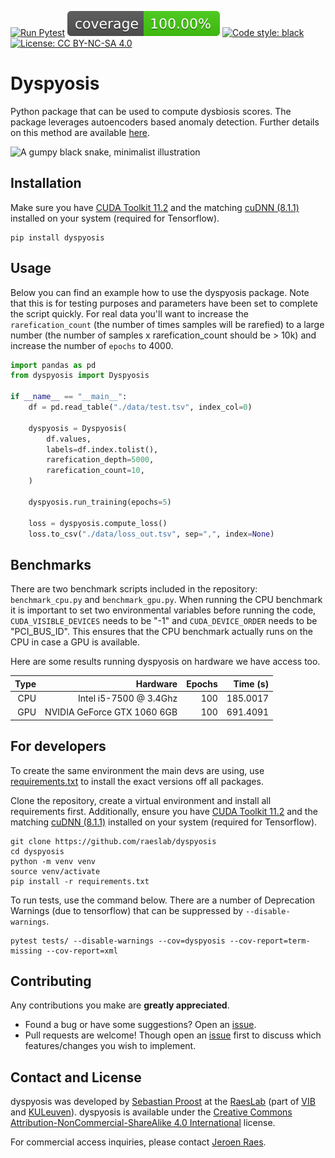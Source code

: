 [![Run Pytest](https://github.com/raeslab/dyspyosis/actions/workflows/autopytest.yml/badge.svg)](https://github.com/raeslab/dyspyosis/actions/workflows/autopytest.yml) [![Coverage](https://raw.githubusercontent.com/raeslab/dyspyosis/main/docs/coverage-badge.svg)](https://raw.githubusercontent.com/raeslab/dyspyosis/main/docs/coverage-badge.svg) [![Code style: black](https://img.shields.io/badge/code%20style-black-000000.svg)](https://github.com/psf/black) [![License: CC BY-NC-SA 4.0](https://img.shields.io/badge/License-CC%20BY--NC--SA%204.0-lightgrey.svg)](https://creativecommons.org/licenses/by-nc-sa/4.0/)

# Dyspyosis

Python package that can be used to compute dysbiosis scores. The package leverages autoencoders based
anomaly detection. Further details on this method are available [here](./docs/method.md).

![A gumpy black snake, minimalist illustration](./docs/img/dyspyosis_logo_small.jpg)

## Installation

Make sure you have [CUDA Toolkit 11.2] and the matching [cuDNN (8.1.1)] installed on your system (required for Tensorflow).

```commandline
pip install dyspyosis
```

## Usage

Below you can find an example how to use the dyspyosis package. Note that this is for testing purposes and parameters 
have been set to complete the script quickly. For real data you'll want to increase the ```rarefication_count``` (the 
number of times samples will be rarefied) to a large number (the number of samples x rarefication_count should be > 10k) 
and increase the number of ```epochs``` to 4000.

```python
import pandas as pd
from dyspyosis import Dyspyosis

if __name__ == "__main__":
    df = pd.read_table("./data/test.tsv", index_col=0)

    dyspyosis = Dyspyosis(
        df.values,
        labels=df.index.tolist(),
        rarefication_depth=5000,
        rarefication_count=10,
    )

    dyspyosis.run_training(epochs=5)

    loss = dyspyosis.compute_loss()
    loss.to_csv("./data/loss_out.tsv", sep=",", index=None)
```

## Benchmarks

There are two benchmark scripts included in the repository: ```benchmark_cpu.py``` and ```benchmark_gpu.py```. When
running the CPU benchmark it is important to set two environmental variables before running the code, ```CUDA_VISIBLE_DEVICES``` needs to be "-1"
and ```CUDA_DEVICE_ORDER``` needs to be "PCI_BUS_ID". This ensures that the CPU benchmark actually runs on the CPU in case a GPU is available.

Here are some results running dyspyosis on hardware we have access too.

| Type |                    Hardware | Epochs | Time (s) |
|-----:|----------------------------:|-------:|---------:|
|  CPU |      Intel i5-7500 @ 3.4Ghz |    100 | 185.0017 |
|  GPU | NVIDIA GeForce GTX 1060 6GB |    100 | 691.4091 |

## For developers

To create the same environment the main devs are using, use [requirements.txt](./docs/dev/requirements.txt) to install
the exact versions off all packages.

Clone the repository, create a virtual environment and install all requirements first. Additionally, ensure you have
[CUDA Toolkit 11.2] and the matching [cuDNN (8.1.1)] installed on your system (required for Tensorflow).

```commandline
git clone https://github.com/raeslab/dyspyosis
cd dyspyosis
python -m venv venv
source venv/activate
pip install -r requirements.txt
```

To run tests, use the command below. There are a number of Deprecation Warnings (due to tensorflow) that can be
suppressed by ```--disable-warnings```.

```commandline
pytest tests/ --disable-warnings --cov=dyspyosis --cov-report=term-missing --cov-report=xml
```

[CUDA Toolkit 11.2]: https://developer.nvidia.com/cuda-11.2.0-download-archive
[cuDNN (8.1.1)]: https://developer.nvidia.com/rdp/cudnn-archive

## Contributing

Any contributions you make are **greatly appreciated**.

  * Found a bug or have some suggestions? Open an [issue](https://github.com/raeslab/dyspyosis/issues).
  * Pull requests are welcome! Though open an [issue](https://github.com/raeslab/dyspyosis/issues) first to discuss which features/changes you wish to implement.

## Contact and License

dyspyosis was developed by [Sebastian Proost](https://sebastian.proost.science/) at the [RaesLab](https://raeslab.sites.vib.be/en) (part of [VIB](https://vib.be/en#/) and [KULeuven](https://www.kuleuven.be/english/kuleuven/index.html)). dyspyosis is available under the [Creative Commons Attribution-NonCommercial-ShareAlike 4.0 International](https://creativecommons.org/licenses/by-nc-sa/4.0/) license.

For commercial access inquiries, please contact [Jeroen Raes](mailto:jeroen.raes@kuleuven.vib.be).